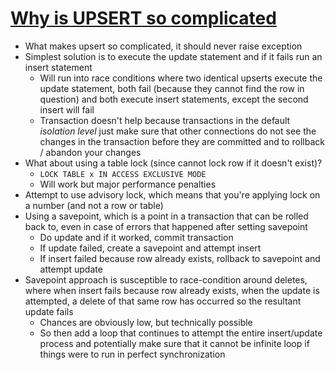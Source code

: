 # [Why is UPSERT so complicated](https://www.depesz.com/2012/06/10/why-is-upsert-so-complicated/)

* What makes upsert so complicated, it should never raise exception
* Simplest solution is to execute the update statement and if it fails run an insert statement
  * Will run into race conditions where two identical upserts execute the update statement, both fail (because they cannot find the row in question) and both execute insert statements, except the second insert will fail
  * Transaction doesn't help because transactions in the default _isolation level_ just make sure that other connections do not see the changes in the transaction before they are committed and to rollback / abandon your changes
* What about using a table lock (since cannot lock row if it doesn't exist)?
  * `LOCK TABLE x IN ACCESS EXCLUSIVE MODE`
  * Will work but major performance penalties
* Attempt to use advisory lock, which means that you're applying lock on a number (and not a row or table)
* Using a savepoint, which is a point in a transaction that can be rolled back to, even in case of errors that happened after setting savepoint
  * Do update and if it worked, commit transaction
  * If update failed, create a savepoint and attempt insert
  * If insert failed because row already exists, rollback to savepoint and attempt update
* Savepoint approach is susceptible to race-condition around deletes, where when insert fails because row already exists, when the update is attempted, a delete of that same row has occurred so the resultant update fails
  * Chances are obviously low, but technically possible
  * So then add a loop that continues to attempt the entire insert/update process and potentially make sure that it cannot be infinite loop if things were to run in perfect synchronization
